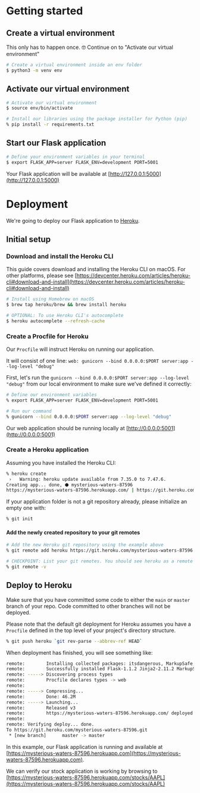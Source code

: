 # Getting started

## Create a virtual environment

This only has to happen once. 🤓 Continue on to "Activate our virtual environment"

```sh
# Create a virtual environment inside an env folder
$ python3 -m venv env

```

## Activate our virtual environment

```sh
# Activate our virtual environment
$ source env/bin/activate

# Install our libraries using the package installer for Python (pip)
% pip install -r requirements.txt
```

## Start our Flask application

```sh
# Define your environment variables in your terminal
$ export FLASK_APP=server FLASK_ENV=development PORT=5001
```

Your Flask application will be available at [http://127.0.0.1:5000](http://127.0.0.1:5000)

# Deployment

We're going to deploy our Flask application to [Heroku](https://www.heroku.com).

## Initial setup

### Download and install the Heroku CLI

This guide covers download and installing the Heroku CLI on macOS. For other platforms, please see [https://devcenter.heroku.com/articles/heroku-cli#download-and-install](https://devcenter.heroku.com/articles/heroku-cli#download-and-install)

```sh
# Install using Homebrew on macOS
$ brew tap heroku/brew && brew install heroku

# OPTIONAL: To use Heroku CLI's autocomplete
$ heroku autocomplete --refresh-cache
```

### Create a Procfile for Heroku

Our `Procfile` will instruct Heroku on running our application.

It will consist of one line: `web: gunicorn --bind 0.0.0.0:$PORT server:app --log-level "debug"`

First, let's run the `gunicorn --bind 0.0.0.0:$PORT server:app --log-level "debug"` from our local environment to make sure we've defined it correctly:

```sh
# Define our environment variables
% export FLASK_APP=server FLASK_ENV=development PORT=5001

# Run our command
% gunicorn --bind 0.0.0.0:$PORT server:app --log-level "debug"
```

Our web application should be running locally at [http://0.0.0.0:5001](http://0.0.0.0:5001)

### Create a Heroku application

Assuming you have installed the Heroku CLI:

```sh
% heroku create
 ›   Warning: heroku update available from 7.35.0 to 7.47.6.
Creating app... done, ⬢ mysterious-waters-87596
https://mysterious-waters-87596.herokuapp.com/ | https://git.heroku.com/mysterious-waters-87596.git
```

If your application folder is not a git repository already, please initialize an empty one with:

```sh
% git init
```

#### Add the newly created repository to your git remotes

```sh
# Add the new Heroku git repository using the example above
% git remote add heroku https://git.heroku.com/mysterious-waters-87596.git

# CHECKPOINT: List your git remotes. You should see heroku as a remote
% git remote -v
```

## Deploy to Heroku

Make sure that you have committed some code to either the `main` or `master` branch of your repo. Code committed to other branches will not be deployed.

Please note that the default git deployment for Heroku assumes you have a `Procfile` defined in the top level of your project's directory structure.

```sh
% git push heroku `git rev-parse --abbrev-ref HEAD`
```

When deployment has finished, you will see something like:

```sh
remote:        Installing collected packages: itsdangerous, MarkupSafe, Jinja2, click, Werkzeug, Flask, idna, certifi, chardet, urllib3, requests, gunicorn
remote:        Successfully installed Flask-1.1.2 Jinja2-2.11.2 MarkupSafe-1.1.1 Werkzeug-1.0.1 certifi-2020.12.5 chardet-4.0.0 click-7.1.2 gunicorn-20.0.4 idna-2.10 itsdangerous-1.1.0 requests-2.25.1 urllib3-1.26.2
remote: -----> Discovering process types
remote:        Procfile declares types -> web
remote:
remote: -----> Compressing...
remote:        Done: 46.2M
remote: -----> Launching...
remote:        Released v3
remote:        https://mysterious-waters-87596.herokuapp.com/ deployed to Heroku
remote:
remote: Verifying deploy... done.
To https://git.heroku.com/mysterious-waters-87596.git
 * [new branch]      master -> master
```

In this example, our Flask application is running and available at [https://mysterious-waters-87596.herokuapp.com](https://mysterious-waters-87596.herokuapp.com).

We can verify our stock application is working by browsing to [https://mysterious-waters-87596.herokuapp.com/stocks/AAPL](https://mysterious-waters-87596.herokuapp.com/stocks/AAPL)
